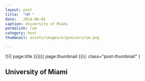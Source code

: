 ```yaml
---
layout: post
title:  "UM "
date:   2014-06-01
caption: University of Miami
permalink: /um
category: host
thumbnail: assets/images/organizers/um.png

---
```

![{{ page.title }}]({{ page.thumbnail }}){: class="post-thumbnail" }

## University of Miami

